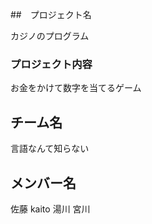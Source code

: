 ##　プロジェクト名 

カジノのプログラム

### プロジェクト内容　

お金をかけて数字を当てるゲーム

## チーム名 

言語なんて知らない

## メンバー名　

佐藤 kaito
湯川 
宮川